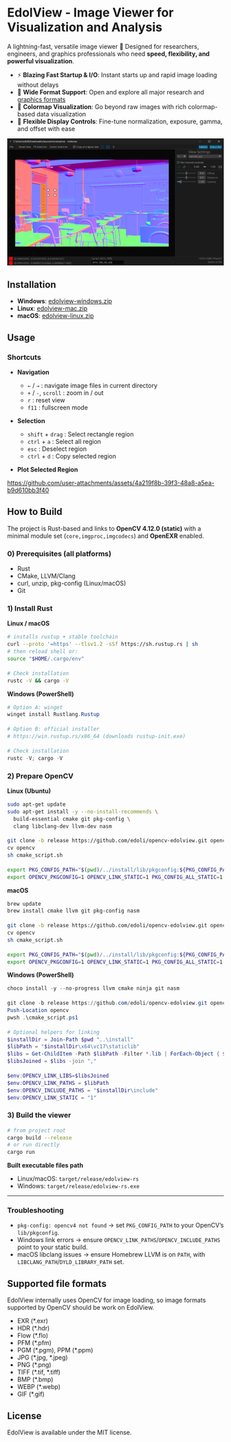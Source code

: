 # EdolView - Image Viewer for Visualization and Analysis

A lightning-fast, versatile image viewer 🚀
Designed for researchers, engineers, and graphics professionals who need **speed, flexibility, and powerful visualization**.


* ⚡ **Blazing Fast Startup & I/O**: Instant starts up and rapid image loading without delays
* 📂 **Wide Format Support**: Open and explore all major research and [graphics formats](#supported-file-formats)
* 🎨 **Colormap Visualization**: Go beyond raw images with rich colormap-based data visualization
* 🔧 **Flexible Display Controls**: Fine-tune normalization, exposure, gamma, and offset with ease

![Screenshot](images/screenshot.png)

## Installation

- __Windows__: [edolview-windows.zip](https://github.com/edoli/edolview-rs/releases/latest/download/edolview-windows.zip)
- __Linux__:  [edolview-mac.zip](https://github.com/edoli/edolview-rs/releases/latest/download/edolview-mac.zip)
- __macOS__: [edolview-linux.zip](https://github.com/edoli/edolview-rs/releases/latest/download/edolview-linux.zip)

## Usage

### Shortcuts

* **Navigation**
  * `←` / `→` : navigate image files in current directory
  * `+` / `-`, `scroll` : zoom in / out
  * `r` : reset view
  * `f11` : fullscreen mode

* **Selection**
  * `shift` + `drag` : Select rectangle region
  * `ctrl` + `a` : Select all region
  * `esc` : Deselect region
  * `ctrl` + `d` : Copy selected region

* **Plot Selected Region**

https://github.com/user-attachments/assets/4a219f8b-39f3-48a8-a5ea-b9d610bb3f40


## How to Build

The project is Rust-based and links to **OpenCV 4.12.0 (static)** with a minimal module set (`core,imgproc,imgcodecs`) and **OpenEXR** enabled.

### 0) Prerequisites (all platforms)
* Rust
* CMake, LLVM/Clang
* curl, unzip, pkg-config (Linux/macOS)
* Git


### 1) Install Rust

**Linux / macOS**

```bash
# installs rustup + stable toolchain
curl --proto '=https' --tlsv1.2 -sSf https://sh.rustup.rs | sh
# then reload shell or:
source "$HOME/.cargo/env"

# Check installation
rustc -V && cargo -V
```

**Windows (PowerShell)**

```powershell
# Option A: winget
winget install Rustlang.Rustup

# Option B: official installer
# https://win.rustup.rs/x86_64 (downloads rustup-init.exe)

# Check installation
rustc -V; cargo -V
```

### 2) Prepare OpenCV

**Linux (Ubuntu)**

```bash
sudo apt-get update
sudo apt-get install -y --no-install-recommends \
  build-essential cmake git pkg-config \
  clang libclang-dev llvm-dev nasm

git clone -b release https://github.com/edoli/opencv-edolview.git opencv
cv opencv
sh cmake_script.sh

export PKG_CONFIG_PATH="$(pwd)/../install/lib/pkgconfig:${PKG_CONFIG_PATH}"
export OPENCV_PKGCONFIG=1 OPENCV_LINK_STATIC=1 PKG_CONFIG_ALL_STATIC=1
```

**macOS**

```bash
brew update
brew install cmake llvm git pkg-config nasm

git clone -b release https://github.com/edoli/opencv-edolview.git opencv
cv opencv
sh cmake_script.sh

export PKG_CONFIG_PATH="$(pwd)/../install/lib/pkgconfig:${PKG_CONFIG_PATH}"
export OPENCV_PKGCONFIG=1 OPENCV_LINK_STATIC=1 PKG_CONFIG_ALL_STATIC=1
```

**Windows (PowerShell)**

```powershell
choco install -y --no-progress llvm cmake ninja git nasm

git clone -b release https://github.com/edoli/opencv-edolview.git opencv
Push-Location opencv
pwsh .\cmake_script.ps1

# Optional helpers for linking
$installDir = Join-Path $pwd "..\install"
$libPath = "$installDir\x64\vc17\staticlib"
$libs = Get-ChildItem -Path $libPath -Filter *.lib | ForEach-Object { $_.BaseName }
$libsJoined = $libs -join ","

$env:OPENCV_LINK_LIBS=$libsJoined
$env:OPENCV_LINK_PATHS = $libPath
$env:OPENCV_INCLUDE_PATHS = "$installDir\include"
$env:OPENCV_LINK_STATIC = "1"
```

### 3) Build the viewer

```bash
# from project root
cargo build --release
# or run directly
cargo run
```

**Built executable files path**

* Linux/macOS: `target/release/edolview-rs`
* Windows: `target/release/edolview-rs.exe`

---

### Troubleshooting

* `pkg-config: opencv4 not found` → set `PKG_CONFIG_PATH` to your OpenCV’s `lib/pkgconfig`.
* Windows link errors → ensure `OPENCV_LINK_PATHS`/`OPENCV_INCLUDE_PATHS` point to your static build.
* macOS libclang issues → ensure Homebrew LLVM is on `PATH`, with `LIBCLANG_PATH`/`DYLD_LIBRARY_PATH` set.

## Supported file formats
EdolView internally uses OpenCV for image loading, so image formats supported by OpenCV should be work on EdolView.
* EXR (\*.exr)
* HDR (\*.hdr)
* Flow (\*.flo)
* PFM (\*.pfm)
* PGM (\*.pgm), PPM (\*.ppm)
* JPG (\*.jpg, \*.jpeg)
* PNG (\*.png)
* TIFF (\*.tif, \*.tiff)
* BMP (\*.bmp)
* WEBP (\*.webp)
* GIF (\*.gif)

## License
EdolView is available under the MIT license.

